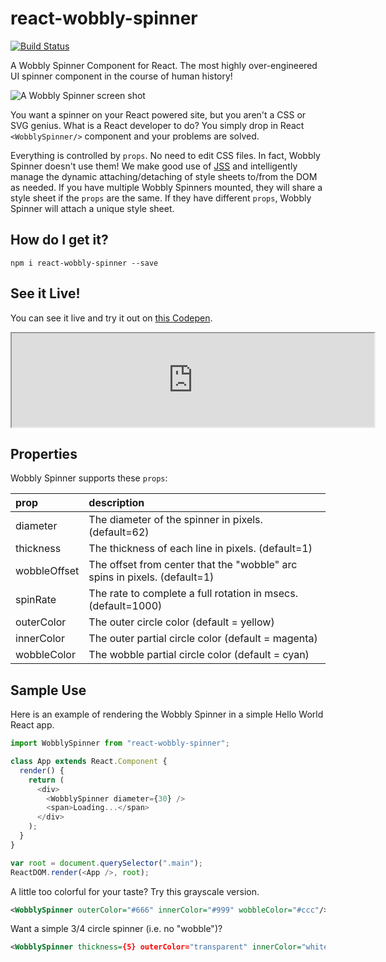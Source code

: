 # react-wobbly-spinner
[![Build Status](https://travis-ci.org/donavon/react-wobbly-spinner.svg?branch=master)](https://travis-ci.org/donavon/react-wobbly-spinner)

A Wobbly Spinner Component for React.
The most highly over-engineered UI spinner component in the course of human history!

![A Wobbly Spinner screen shot](https://www.dropbox.com/s/jqg2r1oy7t8ixcn/colorful-wobbly-chasing-spinner.png?raw=1)

You want a spinner on your React powered site, but you aren't a CSS or SVG genius.
What is a React developer to do? You simply drop in React `<WobblySpinner/>` component
and your problems are solved.

Everything is controlled by `props`. No need to edit CSS files.
In fact, Wobbly Spinner doesn't use them! We make good use of [JSS](https://github.com/jsstyles/jss)
and intelligently manage the
dynamic attaching/detaching of style sheets to/from the DOM as needed. If you have multiple
Wobbly Spinners mounted, they will share a style sheet if the `props` are the same.
If they have different `props`, Wobbly Spinner will attach a unique style sheet.  

## How do I get it?

```
npm i react-wobbly-spinner --save
```

## See it Live!
You can see it live and try it out on [this Codepen](https://codepen.io/donavon/full/pbzOVR/).
<iframe src="https://codepen.io/donavon/full/pbzOVR/" style="width: 580px; height: 150px;"></iframe>

## Properties
Wobbly Spinner supports these `props`:

| prop  |  description |
| :----- | :------------ |
| diameter | The diameter of the spinner in pixels. (default=62) |
| thickness | The thickness of each line in pixels. (default=1) |
| wobbleOffset | The offset from center that the "wobble" arc spins in pixels. (default=1) |
| spinRate | The rate to complete a full rotation in msecs. (default=1000) |
| outerColor | The outer circle color (default = yellow) |
| innerColor | The outer partial circle color (default = magenta) |
| wobbleColor | The wobble partial circle color (default = cyan) |

## Sample Use

Here is an example of rendering the Wobbly Spinner in a simple Hello World React app.

```javascript
import WobblySpinner from "react-wobbly-spinner";

class App extends React.Component {
  render() {
    return (
      <div>
        <WobblySpinner diameter={30} />
        <span>Loading...</span>
      </div>
    );       
  }
}

var root = document.querySelector(".main");
ReactDOM.render(<App />, root);
```

A little too colorful for your taste? Try this grayscale version.
```xml
<WobblySpinner outerColor="#666" innerColor="#999" wobbleColor="#ccc"/>
```

Want a simple 3/4 circle spinner (i.e. no "wobble")?
```xml
<WobblySpinner thickness={5} outerColor="transparent" innerColor="white" wobbleColor="transparent"/>
```
